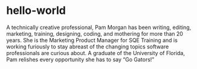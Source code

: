 # hello-world
A technically creative professional, Pam Morgan has been writing, editing, marketing, training, designing, coding, and mothering for more than 20 years. She is the Marketing Product Manager for SQE Training and is working furiously to stay abreast of the changing topics software professionals are curious about. A graduate of the University of Florida, Pam relishes every opportunity she has to say “Go Gators!”
